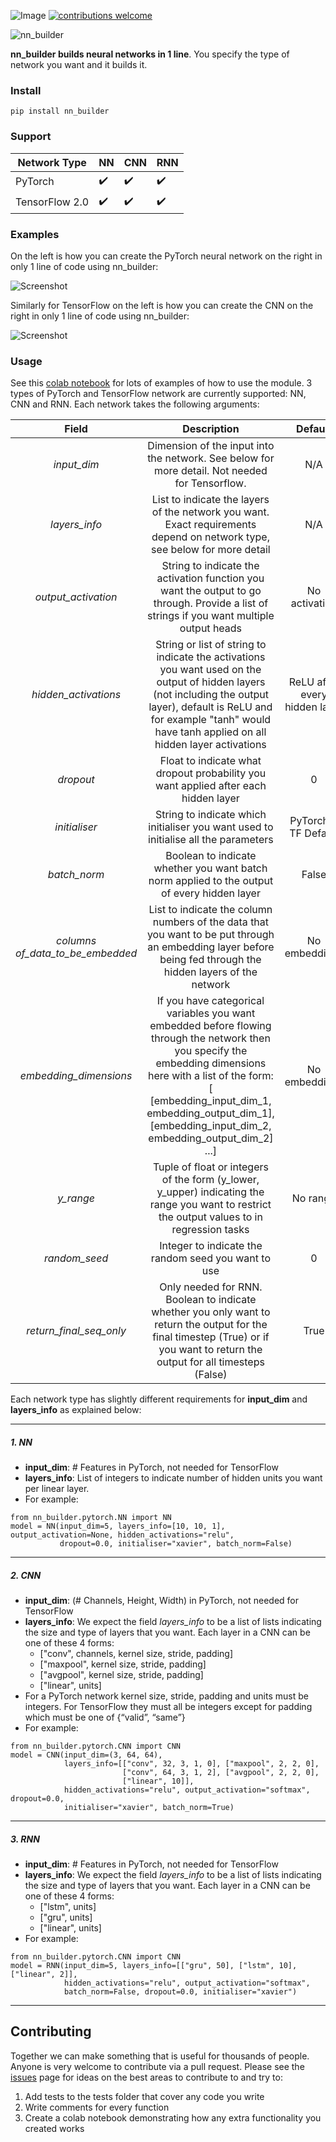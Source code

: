 ![Image](https://travis-ci.org/p-christ/nn_builder.svg?branch=master) [![contributions welcome](https://img.shields.io/badge/contributions-welcome-brightgreen.svg?style=flat)](https://github.com/dwyl/esta/issues) 


![nn_builder](miscellaneous/material_for_readme/nn_builder_new.png)



**nn_builder builds neural networks in 1 line**. You specify the type of network you want and it builds it.

### Install

`pip install nn_builder`

### Support

| Network Type       | **NN**  | **CNN** | **RNN** |
| ------- | ------- | ------- | ------- |
| PyTorch     | :heavy_check_mark: | :heavy_check_mark:    | :heavy_check_mark:    |
| TensorFlow 2.0  |        :heavy_check_mark:  |  :heavy_check_mark: | :heavy_check_mark: |                             |


### Examples

On the left is how you can create the PyTorch neural network on the right in only 1 line of code using nn_builder:

![Screenshot](miscellaneous/material_for_readme/nn_builder_use_case.png)

Similarly for TensorFlow on the left is how you can create the CNN on the right in only 1 line of code using nn_builder: 

![Screenshot](miscellaneous/material_for_readme/tf_nn_builder_example.png)

### Usage

See this [colab notebook](https://colab.research.google.com/drive/1UdMT3aVSV0L5Rq11nyLHxMSVtTVZryhW) for lots of examples of how to use the module. 
3 types of PyTorch and TensorFlow network are currently supported: NN, CNN and RNN. Each network takes the following arguments:

| Field | Description | Default |
| :---: | :----------: | :---: |
| *input_dim*| Dimension of the input into the network. See below for more detail. Not needed for Tensorflow.  | N/A |
| *layers_info* | List to indicate the layers of the network you want. Exact requirements depend on network type, see below for more detail  | N/A |
| *output_activation* | String to indicate the activation function you want the output to go through. Provide a list of strings if you want multiple output heads | No activation |                              
| *hidden_activations* | String or list of string to indicate the activations you want used on the output of hidden layers (not including the output layer), default is ReLU and for example "tanh" would have tanh applied on all hidden layer activations | ReLU after every hidden layer |
| *dropout* | Float to indicate what dropout probability you want applied after each hidden layer | 0 |
| *initialiser* | String to indicate which initialiser you want used to initialise all the parameters | PyTorch & TF Default |
| *batch_norm* | Boolean to indicate whether you want batch norm applied to the output of every hidden layer | False |
| *columns of_data_to_be_embedded* | List to indicate the column numbers of the data that you want to be put through an embedding layer before being fed through the hidden layers of the network | No embeddings |
| *embedding_dimensions* | If you have categorical variables you want embedded before flowing through the network then you specify the embedding dimensions here with a list of the form: [ [embedding_input_dim_1, embedding_output_dim_1], [embedding_input_dim_2, embedding_output_dim_2] ...] | No embeddings |
| *y_range* | Tuple of float or integers of the form (y_lower, y_upper) indicating the range you want to restrict the output values to in regression tasks | No range |
| *random_seed* | Integer to indicate the random seed you want to use | 0 |
| *return_final_seq_only* | Only needed for RNN. Boolean to indicate whether you only want to return the output for the final timestep (True) or if you want to return the output for all timesteps (False) | True |

Each network type has slightly different requirements for **input_dim** and **layers_info** as explained below:

--- 

##### 1. NN

* **input_dim**: # Features in PyTorch, not needed for TensorFlow
* **layers_info**: List of integers to indicate number of hidden units you want per linear layer. 
* For example:

```
from nn_builder.pytorch.NN import NN   
model = NN(input_dim=5, layers_info=[10, 10, 1], output_activation=None, hidden_activations="relu", 
           dropout=0.0, initialiser="xavier", batch_norm=False)            
```
--- 
##### 2. CNN

* **input_dim**: (# Channels, Height, Width) in PyTorch, not needed for TensorFlow
* **layers_info**: We expect the field *layers_info* to be a list of lists indicating the size and type of layers that you want. Each layer in a  CNN can be one of these 4 forms: 
    * ["conv", channels, kernel size, stride, padding] 
    * ["maxpool", kernel size, stride, padding]
    * ["avgpool", kernel size, stride, padding]
    * ["linear", units]
* For a PyTorch network kernel size, stride, padding and units must be integers. For TensorFlow they must all be integers except for padding which must be one of {“valid”, “same”} 
* For example:
```
from nn_builder.pytorch.CNN import CNN   
model = CNN(input_dim=(3, 64, 64), 
            layers_info=[["conv", 32, 3, 1, 0], ["maxpool", 2, 2, 0], 
                         ["conv", 64, 3, 1, 2], ["avgpool", 2, 2, 0], 
                         ["linear", 10]],
            hidden_activations="relu", output_activation="softmax", dropout=0.0,
            initialiser="xavier", batch_norm=True)
```
--- 
##### 3. RNN

* **input_dim**: # Features in PyTorch, not needed for TensorFlow
* **layers_info**: We expect the field *layers_info* to be a list of lists indicating the size and type of layers that you want. Each layer in a  CNN can be one of these 4 forms: 
    * ["lstm", units] 
    * ["gru", units]
    * ["linear", units]
* For example:

```
from nn_builder.pytorch.CNN import CNN   
model = RNN(input_dim=5, layers_info=[["gru", 50], ["lstm", 10], ["linear", 2]],
            hidden_activations="relu", output_activation="softmax", 
            batch_norm=False, dropout=0.0, initialiser="xavier")
```
--- 
## Contributing

Together we can make something that is useful for thousands of people. Anyone is very welcome to contribute via a pull request. Please see the [issues](https://github.com/p-christ/nn_builder/issues) 
page for ideas on the best areas to contribute to and try to:
1. Add tests to the tests folder that cover any code you write
1. Write comments for every function
1. Create a colab notebook demonstrating how any extra functionality you created works

 

 



